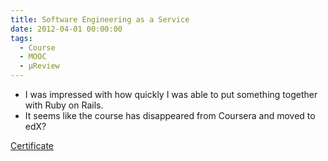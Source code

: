 ```yaml
---
title: Software Engineering as a Service
date: 2012-04-01 00:00:00
tags:
  - Course
  - MOOC
  - μReview
---
```

- I was impressed with how quickly I was able to put something together with Ruby on Rails.
- It seems like the course has disappeared from Coursera and moved to edX?

[Certificate](https://github.com/DForshner/Certificates/blob/master/Software%20Engineering%20as%20a%20Service%202012%20-%20Coursera.pdf)
